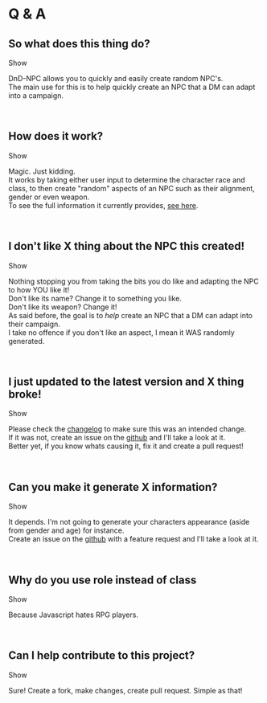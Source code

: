 <script>const page = "qa"</script>
<div class="center">
	<h1><b>Q & A</b></h1>
	<div class="main">
		<h2 class="inline gray">So what does this thing do?</h2>
		<a id="1" onclick="showHide('1', '11')">Show</a>
		<div class="embed qa showHide" id="11">
			<p class="description">DnD-NPC allows you to quickly and easily create random NPC's.<br>
			The main use for this is to help quickly create an NPC that a DM can adapt into a campaign.</p></div>
		<br>
		<h2 class="inline gray">How does it work?</h2>
		<a id="2" onclick="showHide('2', '22')">Show</a>
		<div class="embed qa showHide" id ="22">
			<p class="description">Magic. Just kidding.<br/>
		It works by taking either user input to determine the character race and class, to then create "random" aspects of an NPC such as their alignment, gender or even weapon.<br>
		To see the full information it currently provides, <a href="./usage.html#output">see here</a>.</p></div>
		<br>
		<h2 class="inline gray">I don't like X thing about the NPC this created!</h2>
		<a id="3" onclick="showHide('3', '33')">Show</a>
		<div class="embed qa showHide" id="33">
			<p class="description">Nothing stopping you from taking the bits you do like and adapting the NPC to how YOU like it!<br>
		Don't like its name? Change it to something you like.<br>
		Don't like its weapon? Change it!<br>
		As said before, the goal is to <i>help</i> create an NPC that a DM can adapt into their campaign.<br>
		I take no offence if you don't like an aspect, I mean it WAS randomly generated.</p></div>
		<br>
		<h2 class="inline gray">I just updated to the latest version and X thing broke!</h2>
		<a id="4" onclick="showHide('4', '44')">Show</a>
		<div class="embed qa showHide" id="44">
			<p class="description">Please check the <a href="./changelog.html">changelog</a> to make sure this was an intended change.<br>
		If it was not, create an issue on the <a href="https://github.com/Multarix/DnD-NPC/issues">github</a> and I'll take a look at it.<br>
		Better yet, if you know whats causing it, fix it and create a pull request!</p></div>
		<br>
		<h2 class="inline gray">Can you make it generate X information?</h2>
		<a id="5" onclick="showHide('5', '55')">Show</a>
		<div class="embed qa showHide" id="55">
			<p class="description">It depends. I'm not going to generate your characters appearance (aside from gender and age) for instance.<br>
		Create an issue on the <a href="https://github.com/Multarix/DnD-NPC/issues">github</a> with a feature request and I'll take a look at it.</p></div>
		<br>
		<h2 class="inline gray">Why do you use role instead of class</h2>
		<a id="6" onclick="showHide('6', '66')">Show</a>
		<div class="embed qa showHide" id="66">
			<p class="description">Because Javascript hates RPG players.</p></div>
		<br>
		<h2 class="inline gray">Can I help contribute to this project?</h2>
		<a id="7" onclick="showHide('7', '77')">Show</a>
		<div class="embed qa showHide" id="77">
			<p class="description">Sure! Create a fork, make changes, create pull request. Simple as that!</p></div>
		<br>
	</div>
</div>
